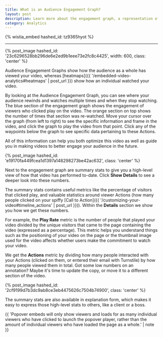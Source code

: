 ```yaml
---
title: What is an Audience Engagement Graph?
layout: post
description: Learn more about the engagement graph, a representation of how your audience as a whole has engaged with your video. 
category: Analytics
---
```


{% wistia_embed hashed_id: tz9365hyot %}

----

{% post_image hashed_id: '23c6296528bb296de6e2ed9b1eee73e2fc8c4425', width: 600, class: 'center' %} 


Audience Engagement Graphs show how the audience as a whole has viewed your video, whereas [heatmaps]({{ '/embedded-video-analytics#heatmaps' | post_url }}) show how an individual watched your video. 

By looking at the Audience Engagement Graph, you can see where your audience rewinds and watches multiple times and when they stop watching.  The blue section of the engagement graph shows the engagement of viewers who clicked play on the video. The orange section on top shows the number of times that section was re-watched. Move your cursor over the graph (from left to right) to see the specific information and frame in the video, and click the graph to play the video from that point. Click any of the waypoints below the graph to see specific data pertaining to these Actions.

All of this information can help you both optimize this video as well as guide you in making videos to better engage your audience in the future.

{% post_image hashed_id: 'e19170fa449fcea1d1397a148298273be42ac632', class: 'center' %} 

Next to the engagement graph are summary stats to give you a high-level view of how that video has performed to-date. Click **Show Details** to see a deeper look into these numbers.

The summary stats contains useful metrics like the percentage of visitors that clicked play, and valuable statistics around viewer Actions (how many people clicked on your spiffy [Call to Action]({{ '/customizing-your-video#timeline_actions' | post_url }})). Within the **Details** section we show you how we get these numbers. 

For example, the **Play Rate** metric is the number of people that played your video divided by the unique visitors that came to the page containing the video (expressed as a percentage).  This metric helps you understand things such as the positioning of your video on the page or the thumbnail image used for the video affects whether users make the commitment to watch your video.

We get the **Actions** metric by dividing how many people interacted with your Actions (clicked on them, or entered their email with Turnstile) by how many people viewed them in total. Got some low numbers on an annotation? Maybe it's time to update the copy, or move it to a different section of the video.

{% post_image hashed_id: '2cf9199d7b3dc9ab8ce3eb4475626c7504b74900', class: 'center' %} 

The summary stats are also available in explanation form, which makes it easy to express those high-level stats to others, like a client or a boss.

{{ 'Popover embeds will only show viewers and loads for as many individual viewers who have clicked to launch the popover player, rather than the amount of individual viewers who have loaded the page as a whole.' | note }}


